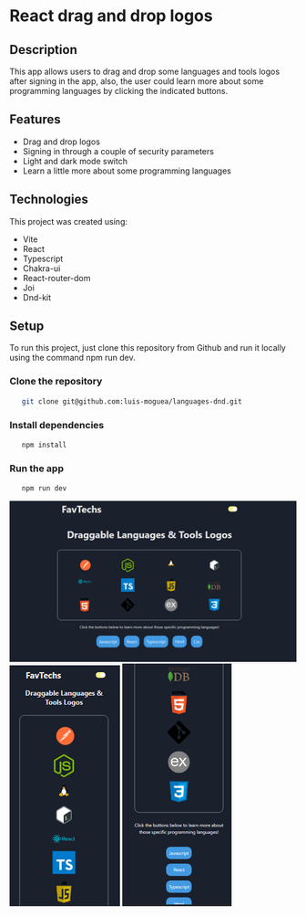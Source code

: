 # React drag and drop logos 

## Description

This app allows users to drag and drop some languages and tools logos after signing in the app, also, 
the user could learn more about some programming languages by clicking the indicated buttons.

## Features

- Drag and drop logos
- Signing in through a couple of security parameters
- Light and dark mode switch
- Learn a little more about some programming languages

## Technologies

This project was created using:

- Vite
- React
- Typescript
- Chakra-ui
- React-router-dom
- Joi
- Dnd-kit

## Setup

To run this project, just clone this repository from Github and run it locally using the command npm run dev.

### Clone the repository

```bash
   git clone git@github.com:luis-moguea/languages-dnd.git
```

### Install dependencies

```bash
   npm install
```

### Run the app

```bash
   npm run dev
```

![General view](https://github.com/luis-moguea/languages-dnd/blob/main/src/assets/lang-desk.png?raw=true)
![General view](https://github.com/luis-moguea/languages-dnd/blob/main/src/assets/lang-mov-1.png?raw=true)
![General view](https://github.com/luis-moguea/languages-dnd/blob/main/src/assets/lang-mov.png?raw=true)


